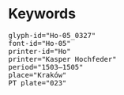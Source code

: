 # Keywords
<pre>
glyph-id="Ho-05_0327"
font-id="Ho-05"
printer-id="Ho"
printer="Kasper Hochfeder"
period="1503–1505"
place="Kraków"
PT plate="023"
</pre>
